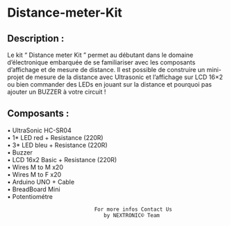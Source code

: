 # Distance-meter-Kit

## Description :
Le kit “ Distance meter Kit ” permet au débutant dans le domaine d’électronique embarquée  de se familiariser avec les composants d’affichage et de mesure de distance. Il est possible de construire un mini-projet de mesure de la distance avec Ultrasonic et l’affichage sur LCD 16×2 ou bien commander des LEDs en jouant sur  la distance et pourquoi pas ajouter un BUZZER  à votre circuit !

## Composants :
•	UltraSonic HC-SR04<br />
•	1* LED red + Resistance (220R)<br />
•	3* LED bleu + Resistance (220R)<br />
•	Buzzer<br />
•	LCD 16x2 Basic + Resistance (220R)<br />
•	Wires M to M x20<br />
•	Wires M to F x20<br />
•	Arduino UNO + Cable<br />
•	BreadBoard Mini<br />
•	Potentiométre<br />


                                For more infos Contact Us
                                   by NEXTRONIC© Team 
